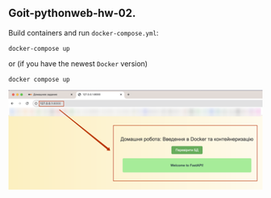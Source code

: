## Goit-pythonweb-hw-02.

Build containers and run `docker-compose.yml`:
```
docker-compose up
```
or (if you have the newest `Docker` version)
```
docker compose up
```
![Success result](result.png)